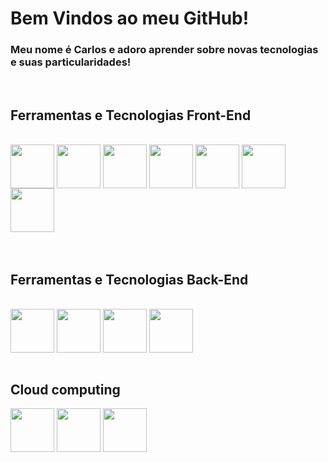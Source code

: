 # Bem Vindos ao meu GitHub!
### Meu nome é Carlos e adoro aprender sobre novas tecnologias e suas particularidades!

<br>

## Ferramentas e Tecnologias Front-End
<br>
<div>
  <img src="https://cdn.jsdelivr.net/gh/devicons/devicon@latest/icons/html5/html5-original.svg" width="70" height="70" align="center"/>
  <img src="https://cdn.jsdelivr.net/gh/devicons/devicon@latest/icons/css3/css3-original.svg" width="70" height="70" align="center"/>
  <img src="https://cdn.jsdelivr.net/gh/devicons/devicon@latest/icons/javascript/javascript-original.svg" width="70" height="70" align="center"/>
  <img src="https://cdn.jsdelivr.net/gh/devicons/devicon@latest/icons/typescript/typescript-original.svg" width="70" height="70" align="center"/>
  <img src="https://cdn.jsdelivr.net/gh/devicons/devicon@latest/icons/jquery/jquery-original.svg" width="70" height="70" align="center"/>
  <img src="https://cdn.jsdelivr.net/gh/devicons/devicon@latest/icons/react/react-original.svg" width="70" height="70" align="center" />
  <img src="https://cdn.jsdelivr.net/gh/devicons/devicon@latest/icons/tailwindcss/tailwindcss-original-wordmark.svg" width="70" height="70" align="center"/>
</div>
<br>
<br>

## Ferramentas e Tecnologias Back-End
<br>
<div>
  <img src="https://cdn.jsdelivr.net/gh/devicons/devicon@latest/icons/spring/spring-original-wordmark.svg" width="70" height="70" align="center"/>     
  <img src="https://cdn.jsdelivr.net/gh/devicons/devicon@latest/icons/mysql/mysql-plain-wordmark.svg" width="70" height="70" align="center"/>    
  <img src="https://cdn.jsdelivr.net/gh/devicons/devicon@latest/icons/php/php-original.svg" width="70" height="70" align="center"/>
  <img src="https://cdn.jsdelivr.net/gh/devicons/devicon@latest/icons/docker/docker-plain-wordmark.svg" width="70" height="70" align="center"/>
</div>
<br>

## Cloud computing
<div>
  <img src="https://cdn.jsdelivr.net/gh/devicons/devicon@latest/icons/amazonwebservices/amazonwebservices-original-wordmark.svg" width="70" height="70" align="center""/>
  <img src="https://cdn.jsdelivr.net/gh/devicons/devicon@latest/icons/azure/azure-plain.svg" width="70" height="70" align="center"/>
  <img src="https://cdn.jsdelivr.net/gh/devicons/devicon@latest/icons/googlecloud/googlecloud-original.svg" width="70" height="70" align="center"/>
</div>
